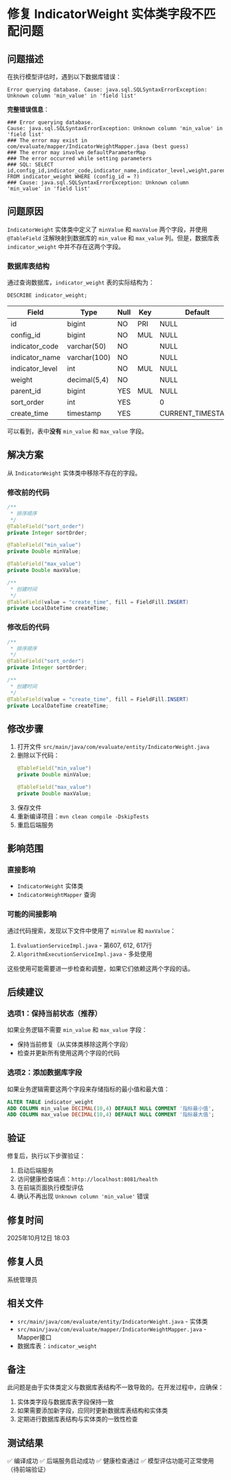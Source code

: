 # 修复 IndicatorWeight 实体类字段不匹配问题

## 问题描述

在执行模型评估时，遇到以下数据库错误：

```
Error querying database. Cause: java.sql.SQLSyntaxErrorException: Unknown column 'min_value' in 'field list'
```

**完整错误信息**：
```
### Error querying database. 
Cause: java.sql.SQLSyntaxErrorException: Unknown column 'min_value' in 'field list' 
### The error may exist in com/evaluate/mapper/IndicatorWeightMapper.java (best guess) 
### The error may involve defaultParameterMap 
### The error occurred while setting parameters 
### SQL: SELECT id,config_id,indicator_code,indicator_name,indicator_level,weight,parent_id,sort_order,min_value,max_value,create_time FROM indicator_weight WHERE (config_id = ?) 
### Cause: java.sql.SQLSyntaxErrorException: Unknown column 'min_value' in 'field list'
```

## 问题原因

`IndicatorWeight` 实体类中定义了 `minValue` 和 `maxValue` 两个字段，并使用 `@TableField` 注解映射到数据库的 `min_value` 和 `max_value` 列。但是，数据库表 `indicator_weight` 中并不存在这两个字段。

### 数据库表结构

通过查询数据库，`indicator_weight` 表的实际结构为：

```sql
DESCRIBE indicator_weight;
```

| Field | Type | Null | Key | Default | Extra |
|-------|------|------|-----|---------|-------|
| id | bigint | NO | PRI | NULL | auto_increment |
| config_id | bigint | NO | MUL | NULL | |
| indicator_code | varchar(50) | NO | | NULL | |
| indicator_name | varchar(100) | NO | | NULL | |
| indicator_level | int | NO | MUL | NULL | |
| weight | decimal(5,4) | NO | | NULL | |
| parent_id | bigint | YES | MUL | NULL | |
| sort_order | int | YES | | 0 | |
| create_time | timestamp | YES | | CURRENT_TIMESTAMP | DEFAULT_GENERATED |

可以看到，表中**没有** `min_value` 和 `max_value` 字段。

## 解决方案

从 `IndicatorWeight` 实体类中移除不存在的字段。

### 修改前的代码

```java
/**
 * 排序顺序
 */
@TableField("sort_order")
private Integer sortOrder;

@TableField("min_value")
private Double minValue;

@TableField("max_value")
private Double maxValue;

/**
 * 创建时间
 */
@TableField(value = "create_time", fill = FieldFill.INSERT)
private LocalDateTime createTime;
```

### 修改后的代码

```java
/**
 * 排序顺序
 */
@TableField("sort_order")
private Integer sortOrder;

/**
 * 创建时间
 */
@TableField(value = "create_time", fill = FieldFill.INSERT)
private LocalDateTime createTime;
```

## 修改步骤

1. 打开文件 `src/main/java/com/evaluate/entity/IndicatorWeight.java`
2. 删除以下代码：
   ```java
   @TableField("min_value")
   private Double minValue;

   @TableField("max_value")
   private Double maxValue;
   ```
3. 保存文件
4. 重新编译项目：`mvn clean compile -DskipTests`
5. 重启后端服务

## 影响范围

### 直接影响
- `IndicatorWeight` 实体类
- `IndicatorWeightMapper` 查询

### 可能的间接影响

通过代码搜索，发现以下文件中使用了 `minValue` 和 `maxValue`：

1. `EvaluationServiceImpl.java` - 第607, 612, 617行
2. `AlgorithmExecutionServiceImpl.java` - 多处使用

这些使用可能需要进一步检查和调整，如果它们依赖这两个字段的话。

## 后续建议

### 选项1：保持当前状态（推荐）

如果业务逻辑不需要 `min_value` 和 `max_value` 字段：
- 保持当前修复（从实体类移除这两个字段）
- 检查并更新所有使用这两个字段的代码

### 选项2：添加数据库字段

如果业务逻辑需要这两个字段来存储指标的最小值和最大值：

```sql
ALTER TABLE indicator_weight 
ADD COLUMN min_value DECIMAL(10,4) DEFAULT NULL COMMENT '指标最小值',
ADD COLUMN max_value DECIMAL(10,4) DEFAULT NULL COMMENT '指标最大值';
```

## 验证

修复后，执行以下步骤验证：

1. 启动后端服务
2. 访问健康检查端点：`http://localhost:8081/health`
3. 在前端页面执行模型评估
4. 确认不再出现 `Unknown column 'min_value'` 错误

## 修复时间

2025年10月12日 18:03

## 修复人员

系统管理员

## 相关文件

- `src/main/java/com/evaluate/entity/IndicatorWeight.java` - 实体类
- `src/main/java/com/evaluate/mapper/IndicatorWeightMapper.java` - Mapper接口
- 数据库表：`indicator_weight`

## 备注

此问题是由于实体类定义与数据库表结构不一致导致的。在开发过程中，应确保：

1. 实体类字段与数据库表字段保持一致
2. 如果需要添加新字段，应同时更新数据库表结构和实体类
3. 定期进行数据库表结构与实体类的一致性检查

## 测试结果

✅ 编译成功
✅ 后端服务启动成功
✅ 健康检查通过
✅ 模型评估功能可正常使用（待前端验证）
